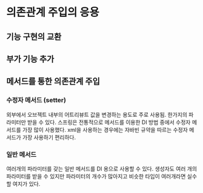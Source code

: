 # 의존관계 주입의 응용
## 기능 구현의 교환
## 부가 기능 추가
## 메서드를 통한 의존관계 주입
### 수정자 메서드 (setter)
외부에서 오브젝트 내부의 어트리뷰트 값을 변경하는 용도로 주로 사용됨. 한가지의 파라미터만 받을 수 있다.
스프링은 전통적으로 메서드를 이용한 DI 방법 중에서 수정자 메서드를 가장 많이 사용했다. xml을 사용하는 경우에는
자바빈 규약을 따르는 수정자 메서드가 가장 사용하기 편리하다. 

### 일반 메서드
여러개의 파라미터를 갖는 일반 메서드를 DI 용으로 사용할 수 있다.
생성자도 여러 개의 파라미터를 받을 수 있지만 파라미터의 개수가 많아지고 비슷한 타입이 여러개라면 실수할 여지가 있다.


 
